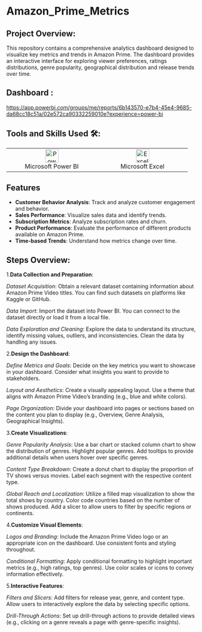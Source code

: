 # Amazon_Prime_Metrics


## Project Overview:
This repository contains a comprehensive analytics dashboard designed to visualize key metrics and trends in Amazon Prime. The dashboard provides an interactive interface for exploring viewer preferences, ratings distributions, genre popularity, geographical distribution and release trends over time.

## Dashboard :
https://app.powerbi.com/groups/me/reports/6b143570-e7b4-45e4-9685-da68cc18c51a/02e572ca90332259010e?experience=power-bi

## Tools and Skills Used 🛠️:

<table>
    <tr>
        <td align="center" width="33%"><img alt="Power BI" width="35px" src="https://upload.wikimedia.org/wikipedia/commons/c/cf/New_Power_BI_Logo.svg"/><br>Microsoft Power BI</td>
        <td align="center" width="33%"><img alt="Excel" width="35px" src="https://cdn.worldvectorlogo.com/logos/excel-4.svg"/><br>Microsoft Excel</td>
    </tr>
</table>

## Features
- **Customer Behavior Analysis**: Track and analyze customer engagement and behavior.
- **Sales Performance**: Visualize sales data and identify trends.
- **Subscription Metrics**: Analyze subscription rates and churn.
- **Product Performance**: Evaluate the performance of different products available on Amazon Prime.
- **Time-based Trends**: Understand how metrics change over time.
## Steps Overview:
1.**Data Collection and Preparation**:

*Dataset Acquisition*: Obtain a relevant dataset containing information about Amazon Prime Video titles. You can find such datasets on platforms like Kaggle or GitHub.

*Data Import*: Import the dataset into Power BI. You can connect to the dataset directly or load it from a local file.

*Data Exploration and Cleaning*: Explore the data to understand its structure, identify missing values, outliers, and inconsistencies. Clean the data by handling any issues.

2.**Design the Dashboard**:

*Define Metrics and Goals*: Decide on the key metrics you want to showcase in your dashboard. Consider what insights you want to provide to stakeholders.

*Layout and Aesthetics*: Create a visually appealing layout. Use a theme that aligns with Amazon Prime Video’s branding (e.g., blue and white colors).

*Page Organization*: Divide your dashboard into pages or sections based on the content you plan to display (e.g., Overview, Genre Analysis, Geographical Insights).

3.**Create Visualizations**:

*Genre Popularity Analysis*:
Use a bar chart or stacked column chart to show the distribution of genres. Highlight popular genres.
Add tooltips to provide additional details when users hover over specific genres.

*Content Type Breakdown*:
Create a donut chart to display the proportion of TV shows versus movies.
Label each segment with the respective content type.

*Global Reach and Localization*:
Utilize a filled map visualization to show the total shows by country.
Color code countries based on the number of shows produced.
Add a slicer to allow users to filter by specific regions or continents.

4.**Customize Visual Elements**:

*Logos and Branding*:
Include the Amazon Prime Video logo or an appropriate icon on the dashboard.
Use consistent fonts and styling throughout.

*Conditional Formatting*:
Apply conditional formatting to highlight important metrics (e.g., high ratings, top genres).
Use color scales or icons to convey information effectively.

5.**Interactive Features**:

*Filters and Slicers*:
Add filters for release year, genre, and content type.
Allow users to interactively explore the data by selecting specific options.

*Drill-Through Actions*:
Set up drill-through actions to provide detailed views (e.g., clicking on a genre reveals a page with genre-specific insights).
